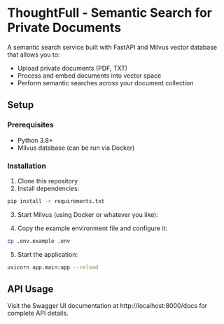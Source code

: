 # ThoughtFull - Semantic Search for Private Documents

A semantic search service built with FastAPI and Milvus vector database that allows you to:
- Upload private documents (PDF, TXT)
- Process and embed documents into vector space
- Perform semantic searches across your document collection

## Setup

### Prerequisites
- Python 3.8+
- Milvus database (can be run via Docker)

### Installation
1. Clone this repository
2. Install dependencies:
```bash
pip install -r requirements.txt
```
3. Start Milvus (using Docker or whatever you like):

4. Copy the example environment file and configure it:
```bash
cp .env.example .env
```
5. Start the application:
```bash
uvicorn app.main:app --reload
```

## API Usage

Visit the Swagger UI documentation at http://localhost:8000/docs for complete API details.
